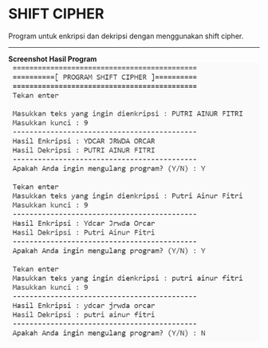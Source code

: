 # SHIFT CIPHER
Program untuk enkripsi dan dekripsi dengan menggunakan shift cipher.

---
**Screenshot Hasil Program**
![Screenshot Hasil Program](shiftcipher.png)